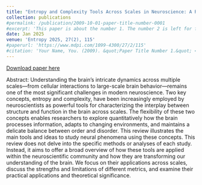```yaml
---
title: "Entropy and Complexity Tools Across Scales in Neuroscience: A Review"
collection: publications
#permalink: /publication/2009-10-01-paper-title-number-0001
#excerpt: 'This paper is about the number 1. The number 2 is left for future work.'
date: Jan 2025
venue: 'Entropy 2025, 27(2), 115'
#paperurl: 'https://www.mdpi.com/1099-4300/27/2/115'
#citation: 'Your Name, You. (2009). &quot;Paper Title Number 1.&quot; <i>Journal 1</i>. 1(1).'
---
```


[Download paper here](https://www.mdpi.com/1099-4300/27/2/115)


Abstract:
Understanding the brain’s intricate dynamics across multiple scales—from cellular interactions to large-scale brain behavior—remains one of the most significant challenges in modern neuroscience. Two key concepts, entropy and complexity, have been increasingly employed by neuroscientists as powerful tools for characterizing the interplay between structure and function in the brain across scales. The flexibility of these two concepts enables researchers to explore quantitatively how the brain processes information, adapts to changing environments, and maintains a delicate balance between order and disorder. This review illustrates the main tools and ideas to study neural phenomena using these concepts. This review does not delve into the specific methods or analyses of each study. Instead, it aims to offer a broad overview of how these tools are applied within the neuroscientific community and how they are transforming our understanding of the brain. We focus on their applications across scales, discuss the strengths and limitations of different metrics, and examine their practical applications and theoretical significance.
